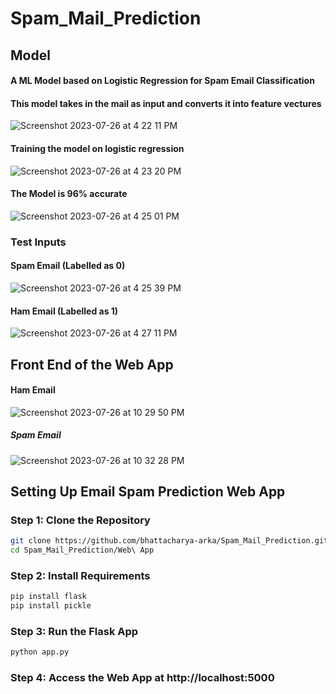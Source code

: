 # Spam_Mail_Prediction

## Model

#### A ML Model based on Logistic Regression for Spam Email Classification

#### This model takes in the mail as input and converts it into feature vectures

![Screenshot 2023-07-26 at 4 22 11 PM](https://github.com/bhattacharya-arka/Spam_Mail_Prediction/assets/74709555/267bb8ba-3b62-4102-b4b3-5ac9df22bac6)

#### Training the model on logistic regression

![Screenshot 2023-07-26 at 4 23 20 PM](https://github.com/bhattacharya-arka/Spam_Mail_Prediction/assets/74709555/d694e2cf-88fc-4623-b15e-36c95e1e2031)

#### The Model is 96% accurate

![Screenshot 2023-07-26 at 4 25 01 PM](https://github.com/bhattacharya-arka/Spam_Mail_Prediction/assets/74709555/c44b378f-dc0b-4aea-8f7f-6cf4d94645bd)

### Test Inputs

#### Spam Email (Labelled as 0)

![Screenshot 2023-07-26 at 4 25 39 PM](https://github.com/bhattacharya-arka/Spam_Mail_Prediction/assets/74709555/dbdf6bbb-407c-4fba-ad0b-86d6a61cb4f9)

#### Ham Email (Labelled as 1)

![Screenshot 2023-07-26 at 4 27 11 PM](https://github.com/bhattacharya-arka/Spam_Mail_Prediction/assets/74709555/a3a913b3-92d8-418a-80da-00bda5e88cdc)


## Front End of the Web App

#### Ham Email


![Screenshot 2023-07-26 at 10 29 50 PM](https://github.com/bhattacharya-arka/Spam_Mail_Prediction/assets/74709555/7ed586ff-fee6-4695-b96c-a051d3c29109)


##### Spam Email



![Screenshot 2023-07-26 at 10 32 28 PM](https://github.com/bhattacharya-arka/Spam_Mail_Prediction/assets/74709555/ad0e43c2-0cb8-458f-b712-9c17469690b8)





## Setting Up Email Spam Prediction Web App

### Step 1: Clone the Repository

```bash
git clone https://github.com/bhattacharya-arka/Spam_Mail_Prediction.git
cd Spam_Mail_Prediction/Web\ App
```

### Step 2: Install Requirements

```bash
pip install flask
pip install pickle
```

### Step 3: Run the Flask App

```bash
python app.py
```

### Step 4: Access the Web App at http://localhost:5000
